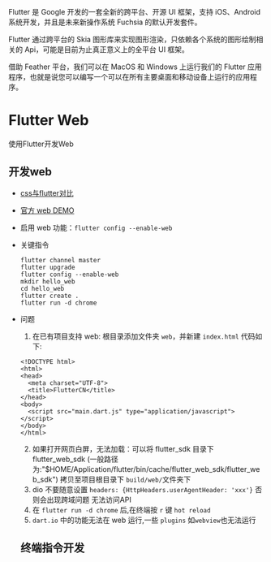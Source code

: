 Flutter 是 Google 开发的一套全新的跨平台、开源 UI 框架，支持 iOS、Android 系统开发，并且是未来新操作系统 Fuchsia 的默认开发套件。

Flutter 通过跨平台的 Skia 图形库来实现图形渲染，只依赖各个系统的图形绘制相关的 Api，可能是目前为止真正意义上的全平台 UI 框架。

借助 Feather 平台，我们可以在 MacOS 和 Windows 上运行我们的 Flutter 应用程序，也就是说您可以编写一个可以在所有主要桌面和移动设备上运行的应用程序。


Flutter Web
===
使用Flutter开发Web

## 开发web
- [css与flutter对比](https://flutterchina.club/web-analogs/#)
- [官方 web DEMO](https://github.com/flutter/samples/blob/master/web/readme.md)
- 启用 web 功能：`flutter config --enable-web`
- 关键指令
  ```
  flutter channel master
  flutter upgrade
  flutter config --enable-web
  mkdir hello_web
  cd hello_web
  flutter create .
  flutter run -d chrome
  ```
- 问题
  1. 在已有项目支持 web: 根目录添加文件夹 `web`，并新建 `index.html` 代码如下:
    ```
    <!DOCTYPE html>
    <html>
    <head>
      <meta charset="UTF-8">
      <title>FlutterCN</title>
    </head>
    <body>
      <script src="main.dart.js" type="application/javascript"></script>
    </body>
    </html>

    ```
  2. 如果打开网页白屏，无法加载：可以将 flutter_sdk 目录下 flutter_web_sdk (一般路径为:"$HOME/Application/flutter/bin/cache/flutter_web_sdk/flutter_web_sdk") 拷贝至项目根目录下 `build/web/`文件夹下
  3. dio 不要随意设置 `headers: {HttpHeaders.userAgentHeader: 'xxx'}` 否则会出现跨域问题 无法访问API
  4. 在 `flutter run -d chrome` 后,在终端按 `r` 键 `hot reload`
  5. `dart.io` 中的功能无法在 web 运行,一些 `plugins` 如`webview`也无法运行

  ## 终端指令开发
